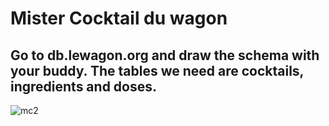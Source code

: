 # Mister Cocktail du wagon

## Go to db.lewagon.org and draw the schema with your buddy. The tables we need are cocktails, ingredients and doses.

![mc2](https://cloud.githubusercontent.com/assets/10654877/7607845/e8ba28d6-f964-11e4-89d9-ae8a4ecf1610.jpg)




